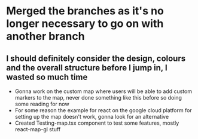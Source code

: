 # Merged the branches as it's no longer necessary to go on with another branch 
## I should definitely consider the design, colours and the overall structure before I jump in, I wasted so much time 
* Gonna work on the custom map where users will be able to add custom markers to the map, never done something like this before so doing some reading for now
* For some reason the example for react on the google cloud platform for setting up the map doesn't work, gonna look for an alternative 
* Created Testing-map.tsx component to test some features, mostly react-map-gl stuff